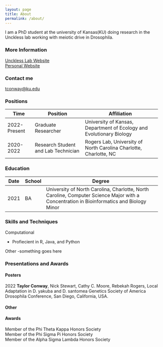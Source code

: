 ```yaml
---
layout: page
title: About
permalink: /about/
---
```


I am a PhD student at the university of Kansas(KU) doing research in the Unckless lab working with meiotic drive in Drosophila.



### More Information

[Unckless Lab Website](http://www.uncklesslab.com/)  
[Personal Website](https://shescodingoverhere.github.io/)

### Contact me

[tconway@ku.edu](mailto:tconway@ku.edu)


### Positions

|Time|Position| Affiliation|
|--|--|--|
|2022-Present	| Graduate Researcher | University of Kansas, Department of Ecology and Evolutionary Biology|
|2020-2022		| Research Student and Lab Technician | Rogers Lab, University of North Carolina Charlotte, Charlotte, NC|


### Education

|Date|School| Degree|
|--|--|--|
|2021 |	BA | University of North Carolina, Charlotte, North Caroline, Computer Science Major with a Concentration in Bioinformatics and Biology Minor|



###  Skills and Techniques

Computational
- Profiecient in R, Java, and Python


Other
-something goes here


### Presentations and Awards


#### Posters
2022 **Taylor Conway**, Nick Stewart, Cathy C. Moore, Rebekah Rogers, Local Adaptation in D. yakuba and D. santomea
Genetics Society of America Drosophila Conference, San Diego, California, USA.  

#### Other


#### Awards
Member of the Phi Theta Kappa Honors Society  
Member of the Phi Sigma Pi Honors Society  
Member of the Alpha Sigma Lambda Honors Society  